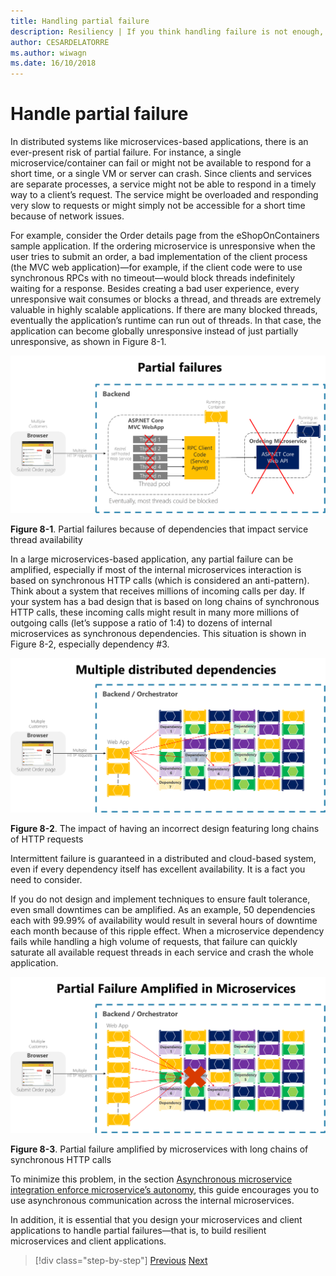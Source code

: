 ```yaml
---
title: Handling partial failure
description: Resiliency | If you think handling failure is not enough, get ready to handle partial failures gracefully. A microservice might not be fully functional but it might still be able to do some useful work.
author: CESARDELATORRE
ms.author: wiwagn
ms.date: 16/10/2018
---
```

# Handle partial failure

In distributed systems like microservices-based applications, there is an ever-present risk of partial failure. For instance, a single microservice/container can fail or might not be available to respond for a short time, or a single VM or server can crash. Since clients and services are separate processes, a service might not be able to respond in a timely way to a client’s request. The service might be overloaded and responding very slow to requests or might simply not be accessible for a short time because of network issues.

For example, consider the Order details page from the eShopOnContainers sample application. If the ordering microservice is unresponsive when the user tries to submit an order, a bad implementation of the client process (the MVC web application)—for example, if the client code were to use synchronous RPCs with no timeout—would block threads indefinitely waiting for a response. Besides creating a bad user experience, every unresponsive wait consumes or blocks a thread, and threads are extremely valuable in highly scalable applications. If there are many blocked threads, eventually the application’s runtime can run out of threads. In that case, the application can become globally unresponsive instead of just partially unresponsive, as shown in Figure 8-1.

![Diagram depicting the previous paragraph](./media/image1.png)

**Figure 8-1**. Partial failures because of dependencies that impact service thread availability

In a large microservices-based application, any partial failure can be amplified, especially if most of the internal microservices interaction is based on synchronous HTTP calls (which is considered an anti-pattern). Think about a system that receives millions of incoming calls per day. If your system has a bad design that is based on long chains of synchronous HTTP calls, these incoming calls might result in many more millions of outgoing calls (let’s suppose a ratio of 1:4) to dozens of internal microservices as synchronous dependencies. This situation is shown in Figure 8-2, especially dependency \#3.

![An incorrect design for web app microservice that depends on a chain of dependencies on other microservices](./media/image2.png)

**Figure 8-2**. The impact of having an incorrect design featuring long chains of HTTP requests

Intermittent failure is guaranteed in a distributed and cloud-based system, even if every dependency itself has excellent availability. It is a fact you need to consider.

If you do not design and implement techniques to ensure fault tolerance, even small downtimes can be amplified. As an example, 50 dependencies each with 99.99% of availability would result in several hours of downtime each month because of this ripple effect. When a microservice dependency fails while handling a high volume of requests, that failure can quickly saturate all available request threads in each service and crash the whole application.

![Partial failures can be severely amplified by chained dependencies](./media/image3.png)

**Figure 8-3**. Partial failure amplified by microservices with long chains of synchronous HTTP calls

To minimize this problem, in the section [Asynchronous microservice integration enforce microservice’s autonomy](../architect-microservice-container-applications/communication-in-microservice-architecture.md#asynchronous-microservice-integration-enforces-microservices-autonomy), this guide encourages you to use asynchronous communication across the internal microservices.

In addition, it is essential that you design your microservices and client applications to handle partial failures—that is, to build resilient microservices and client applications.

>[!div class="step-by-step"]
[Previous](index.md)
[Next](partial-failure-strategies.md)
